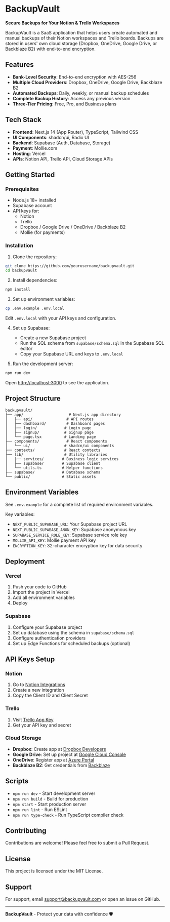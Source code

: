 # BackupVault

**Secure Backups for Your Notion & Trello Workspaces**

BackupVault is a SaaS application that helps users create automated and manual backups of their Notion workspaces and Trello boards. Backups are stored in users' own cloud storage (Dropbox, OneDrive, Google Drive, or Backblaze B2) with end-to-end encryption.

## Features

- **Bank-Level Security**: End-to-end encryption with AES-256
- **Multiple Cloud Providers**: Dropbox, OneDrive, Google Drive, Backblaze B2
- **Automated Backups**: Daily, weekly, or manual backup schedules
- **Complete Backup History**: Access any previous version
- **Three-Tier Pricing**: Free, Pro, and Business plans

## Tech Stack

- **Frontend**: Next.js 14 (App Router), TypeScript, Tailwind CSS
- **UI Components**: shadcn/ui, Radix UI
- **Backend**: Supabase (Auth, Database, Storage)
- **Payment**: Mollie.com
- **Hosting**: Vercel
- **APIs**: Notion API, Trello API, Cloud Storage APIs

## Getting Started

### Prerequisites

- Node.js 18+ installed
- Supabase account
- API keys for:
  - Notion
  - Trello
  - Dropbox / Google Drive / OneDrive / Backblaze B2
  - Mollie (for payments)

### Installation

1. Clone the repository:
```bash
git clone https://github.com/yourusername/backupvault.git
cd backupvault
```

2. Install dependencies:
```bash
npm install
```

3. Set up environment variables:
```bash
cp .env.example .env.local
```

Edit `.env.local` with your API keys and configuration.

4. Set up Supabase:
   - Create a new Supabase project
   - Run the SQL schema from `supabase/schema.sql` in the Supabase SQL editor
   - Copy your Supabase URL and keys to `.env.local`

5. Run the development server:
```bash
npm run dev
```

Open [http://localhost:3000](http://localhost:3000) to see the application.

## Project Structure

```
backupvault/
├── app/                    # Next.js app directory
│   ├── api/               # API routes
│   ├── dashboard/         # Dashboard pages
│   ├── login/            # Login page
│   ├── signup/           # Signup page
│   └── page.tsx          # Landing page
├── components/            # React components
│   └── ui/               # shadcn/ui components
├── contexts/             # React contexts
├── lib/                  # Utility libraries
│   ├── services/        # Business logic services
│   ├── supabase/        # Supabase client
│   └── utils.ts         # Helper functions
├── supabase/            # Database schema
└── public/              # Static assets
```

## Environment Variables

See `.env.example` for a complete list of required environment variables.

Key variables:
- `NEXT_PUBLIC_SUPABASE_URL`: Your Supabase project URL
- `NEXT_PUBLIC_SUPABASE_ANON_KEY`: Supabase anonymous key
- `SUPABASE_SERVICE_ROLE_KEY`: Supabase service role key
- `MOLLIE_API_KEY`: Mollie payment API key
- `ENCRYPTION_KEY`: 32-character encryption key for data security

## Deployment

### Vercel

1. Push your code to GitHub
2. Import the project in Vercel
3. Add all environment variables
4. Deploy

### Supabase

1. Configure your Supabase project
2. Set up database using the schema in `supabase/schema.sql`
3. Configure authentication providers
4. Set up Edge Functions for scheduled backups (optional)

## API Keys Setup

### Notion
1. Go to [Notion Integrations](https://www.notion.so/my-integrations)
2. Create a new integration
3. Copy the Client ID and Client Secret

### Trello
1. Visit [Trello App Key](https://trello.com/app-key)
2. Get your API key and secret

### Cloud Storage
- **Dropbox**: Create app at [Dropbox Developers](https://www.dropbox.com/developers/apps)
- **Google Drive**: Set up project at [Google Cloud Console](https://console.cloud.google.com)
- **OneDrive**: Register app at [Azure Portal](https://portal.azure.com)
- **Backblaze B2**: Get credentials from [Backblaze](https://secure.backblaze.com/b2_buckets.htm)

## Scripts

- `npm run dev` - Start development server
- `npm run build` - Build for production
- `npm start` - Start production server
- `npm run lint` - Run ESLint
- `npm run type-check` - Run TypeScript compiler check

## Contributing

Contributions are welcome! Please feel free to submit a Pull Request.

## License

This project is licensed under the MIT License.

## Support

For support, email support@backupvault.com or open an issue on GitHub.

---

**BackupVault** - Protect your data with confidence 🛡️
